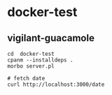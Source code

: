 # docker-test

##  vigilant-guacamole

```
cd  docker-test
cpanm --installdeps .
morbo server.pl

# fetch date
curl http://localhost:3000/date
```
